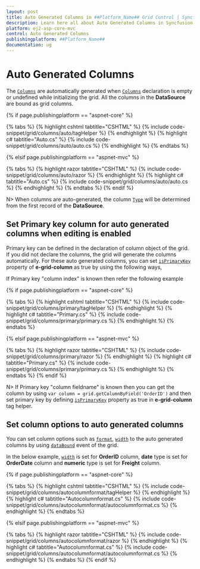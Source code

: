 ```yaml
---
layout: post
title: Auto Generated Columns in ##Platform_Name## Grid Control | Syncfusion
description: Learn here all about Auto Generated Columns in Syncfusion ##Platform_Name## Grid component of Syncfusion Essential JS 2 and more.
platform: ej2-asp-core-mvc
control: Auto Generated Columns
publishingplatform: ##Platform_Name##
documentation: ug
---
```


# Auto Generated Columns

The [`Columns`](https://help.syncfusion.com/cr/aspnetcore-js2/Syncfusion.EJ2.Grids.Grid.html#Syncfusion_EJ2_Grids_Grid_Columns) are automatically generated when [`Columns`](https://help.syncfusion.com/cr/aspnetcore-js2/Syncfusion.EJ2.Grids.Grid.html#Syncfusion_EJ2_Grids_Grid_Columns) declaration is empty or undefined while initializing the grid. All the columns in the **DataSource** are bound as grid columns.

{% if page.publishingplatform == "aspnet-core" %}

{% tabs %}
{% highlight cshtml tabtitle="CSHTML" %}
{% include code-snippet/grid/columns/auto/tagHelper %}
{% endhighlight %}
{% highlight c# tabtitle="Auto.cs" %}
{% include code-snippet/grid/columns/auto/auto.cs %}
{% endhighlight %}
{% endtabs %}

{% elsif page.publishingplatform == "aspnet-mvc" %}

{% tabs %}
{% highlight razor tabtitle="CSHTML" %}
{% include code-snippet/grid/columns/auto/razor %}
{% endhighlight %}
{% highlight c# tabtitle="Auto.cs" %}
{% include code-snippet/grid/columns/auto/auto.cs %}
{% endhighlight %}
{% endtabs %}
{% endif %}



N> When columns are auto-generated, the column [`Type`](https://help.syncfusion.com/cr/aspnetcore-js2/Syncfusion.EJ2.Grids.GridColumn.html#Syncfusion_EJ2_Grids_GridColumn_Type) will be determined from the first record of the **DataSource**.

## Set Primary key column for auto generated columns when editing is enabled

Primary key can be defined in the declaration of column object of the grid. If you did not declare the columns, the grid will generate the columns automatically. For these auto generated columns, you can set [`isPrimaryKey`](https://help.syncfusion.com/cr/aspnetcore-js2/Syncfusion.EJ2.Grids.GridColumn.html#Syncfusion_EJ2_Grids_GridColumn_IsPrimaryKey) property of **e-grid-column** as true by using the following ways,

If Primary key "column index" is known then refer the following example

{% if page.publishingplatform == "aspnet-core" %}

{% tabs %}
{% highlight cshtml tabtitle="CSHTML" %}
{% include code-snippet/grid/columns/primary/tagHelper %}
{% endhighlight %}
{% highlight c# tabtitle="Primary.cs" %}
{% include code-snippet/grid/columns/primary/primary.cs %}
{% endhighlight %}
{% endtabs %}

{% elsif page.publishingplatform == "aspnet-mvc" %}

{% tabs %}
{% highlight razor tabtitle="CSHTML" %}
{% include code-snippet/grid/columns/primary/razor %}
{% endhighlight %}
{% highlight c# tabtitle="Primary.cs" %}
{% include code-snippet/grid/columns/primary/primary.cs %}
{% endhighlight %}
{% endtabs %}
{% endif %}



N> If Primary key "column fieldname" is known then you can get the column by using `var column = grid.getColumnByField('OrderID')` and then set primary key by defining [`isPrimaryKey`](https://help.syncfusion.com/cr/aspnetcore-js2/Syncfusion.EJ2.Grids.GridColumn.html#Syncfusion_EJ2_Grids_GridColumn_IsPrimaryKey) property as true in **e-grid-column** tag helper.

## Set column options to auto generated columns

You can set column options such as [`format`](https://help.syncfusion.com/cr/aspnetcore-js2/Syncfusion.EJ2.Grids.GridColumn.html#Syncfusion_EJ2_Grids_GridColumn_Format), [`width`](https://help.syncfusion.com/cr/aspnetcore-js2/Syncfusion.EJ2.Grids.GridColumn.html#Syncfusion_EJ2_Grids_GridColumn_Width) to the auto generated columns by using [`dataBound`](https://help.syncfusion.com/cr/aspnetcore-js2/Syncfusion.EJ2.Grids.Grid.html#Syncfusion_EJ2_Grids_Grid_DataBound) event of the grid.

In the below example, [`width`](https://help.syncfusion.com/cr/aspnetcore-js2/Syncfusion.EJ2.Grids.GridColumn.html#Syncfusion_EJ2_Grids_GridColumn_Width) is set for **OrderID** column, **date** type is set for **OrderDate** column and **numeric** type is set for **Freight** column.

{% if page.publishingplatform == "aspnet-core" %}

{% tabs %}
{% highlight cshtml tabtitle="CSHTML" %}
{% include code-snippet/grid/columns/autocolumnformat/tagHelper %}
{% endhighlight %}
{% highlight c# tabtitle="Autocolumnformat.cs" %}
{% include code-snippet/grid/columns/autocolumnformat/autocolumnformat.cs %}
{% endhighlight %}
{% endtabs %}

{% elsif page.publishingplatform == "aspnet-mvc" %}

{% tabs %}
{% highlight razor tabtitle="CSHTML" %}
{% include code-snippet/grid/columns/autocolumnformat/razor %}
{% endhighlight %}
{% highlight c# tabtitle="Autocolumnformat.cs" %}
{% include code-snippet/grid/columns/autocolumnformat/autocolumnformat.cs %}
{% endhighlight %}
{% endtabs %}
{% endif %}


